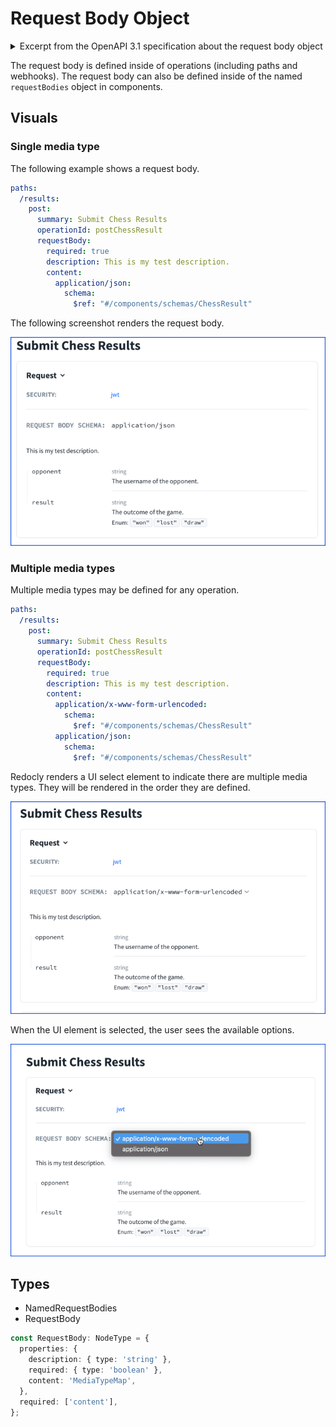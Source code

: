 # Request Body Object


<details>
<summary>
Excerpt from the OpenAPI 3.1 specification about the request body object
</summary>

> ## Request Body Object
>
> Describes a single request body.
>
> ### Fixed Fields
>
> Field Name | Type | Description
> ---|:---:|---
> description | `string` | A brief description of the request body. This could contain examples of use.  [CommonMark syntax](https://spec.commonmark.org/) MAY be used for rich text representation.
> content | Map[`string`, [Media Type Object](./media-type.md)] | **REQUIRED**. The content of the request body. The key is a media type or [media type range](https://tools.ietf.org/html/rfc7231#appendix-D) and the value describes it.  For requests that match multiple keys, only the most specific key is applicable. e.g. text/plain overrides text/*
> required | `boolean` | Determines if the request body is required in the request. Defaults to `false`.
>
>
> This object MAY be extended with [Specification Extensions](./specification-extensions.md).

</details>

The request body is defined inside of operations (including paths and webhooks).
The request body can also be defined inside of the named `requestBodies` object in components.

## Visuals

### Single media type

The following example shows a request body.

```yaml
paths:
  /results:
    post:
      summary: Submit Chess Results
      operationId: postChessResult
      requestBody:
        required: true
        description: This is my test description.
        content:
          application/json:
            schema:
              $ref: "#/components/schemas/ChessResult"
```

The following screenshot renders the request body.

![request body](./images/request-body-schema.png)

### Multiple media types

Multiple media types may be defined for any operation.

```yaml
paths:
  /results:
    post:
      summary: Submit Chess Results
      operationId: postChessResult
      requestBody:
        required: true
        description: This is my test description.
        content:
          application/x-www-form-urlencoded:
            schema:
              $ref: "#/components/schemas/ChessResult"
          application/json:
            schema:
              $ref: "#/components/schemas/ChessResult"
```

Redocly renders a UI select element to indicate there are multiple media types.
They will be rendered in the order they are defined.

![request body media type](./images/request-body-media-types.png)

When the UI element is selected, the user sees the available options.

![request body media type](./images/request-body-select-media-type.png)

## Types

- NamedRequestBodies
- RequestBody

```ts
const RequestBody: NodeType = {
  properties: {
    description: { type: 'string' },
    required: { type: 'boolean' },
    content: 'MediaTypeMap',
  },
  required: ['content'],
};
```
